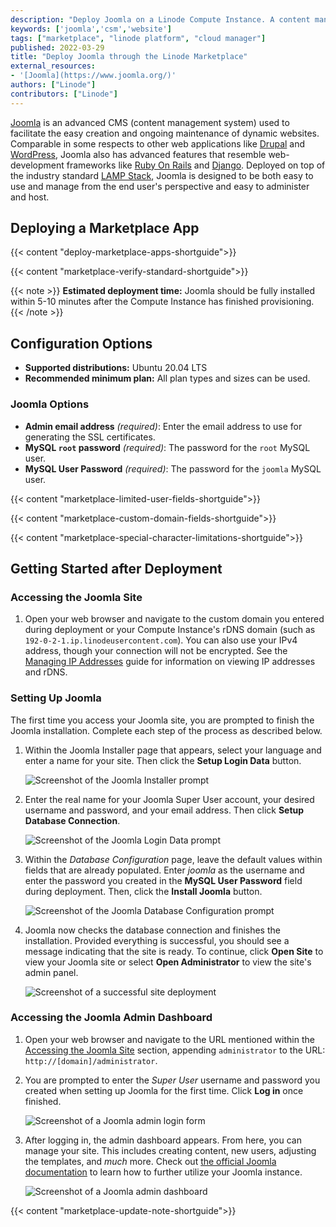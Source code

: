 ```yaml
---
description: "Deploy Joomla on a Linode Compute Instance. A content management system to ease administration overhead for your websites."
keywords: ['joomla','csm','website']
tags: ["marketplace", "linode platform", "cloud manager"]
published: 2022-03-29
title: "Deploy Joomla through the Linode Marketplace"
external_resources:
- '[Joomla](https://www.joomla.org/)'
authors: ["Linode"]
contributors: ["Linode"]
---
```


[Joomla](https://www.joomla.org/) is an advanced CMS (content management system) used to facilitate the easy creation and ongoing maintenance of dynamic websites. Comparable in some respects to other web applications like [Drupal](https://www.drupal.org/) and [WordPress](https://wordpress.org/), Joomla also has advanced features that resemble web-development frameworks like [Ruby On Rails](https://rubyonrails.org/) and [Django](https://www.djangoproject.com/). Deployed on top of the industry standard [LAMP Stack](/docs/web-servers/lamp/), Joomla is designed to be both easy to use and manage from the end user's perspective and easy to administer and host.

## Deploying a Marketplace App

{{< content "deploy-marketplace-apps-shortguide">}}

{{< content "marketplace-verify-standard-shortguide">}}

{{< note >}}
**Estimated deployment time:** Joomla should be fully installed within 5-10 minutes after the Compute Instance has finished provisioning.
{{< /note >}}

## Configuration Options

- **Supported distributions:** Ubuntu 20.04 LTS
- **Recommended minimum plan:** All plan types and sizes can be used.

### Joomla Options

- **Admin email address** *(required)*: Enter the email address to use for generating the SSL certificates.
- **MySQL `root` password** *(required)*: The password for the `root` MySQL user.
- **MySQL User Password** *(required)*: The password for the `joomla` MySQL user.

{{< content "marketplace-limited-user-fields-shortguide">}}

{{< content "marketplace-custom-domain-fields-shortguide">}}

{{< content "marketplace-special-character-limitations-shortguide">}}

## Getting Started after Deployment

### Accessing the Joomla Site

1.  Open your web browser and navigate to the custom domain you entered during deployment or your Compute Instance's rDNS domain (such as `192-0-2-1.ip.linodeusercontent.com`). You can also use your IPv4 address, though your connection will not be encrypted. See the [Managing IP Addresses](/docs/products/compute/compute-instances/guides/manage-ip-addresses/) guide for information on viewing IP addresses and rDNS.

### Setting Up Joomla

The first time you access your Joomla site, you are prompted to finish the Joomla installation. Complete each step of the process as described below.

1. Within the Joomla Installer page that appears, select your language and enter a name for your site. Then click the **Setup Login Data** button.

    ![Screenshot of the Joomla Installer prompt](joomla-installer-prompt.png)

1. Enter the real name for your Joomla Super User account, your desired username and password, and your email address. Then click **Setup Database Connection**.

    ![Screenshot of the Joomla Login Data prompt](joomla-login-data-prompt.png)

1. Within the *Database Configuration* page, leave the default values within fields that are already populated. Enter *joomla* as the username and enter the password you created in the **MySQL User Password** field during deployment. Then, click the **Install Joomla** button.

    ![Screenshot of the Joomla Database Configuration prompt](joomla-database-prompt.png)

1. Joomla now checks the database connection and finishes the installation. Provided everything is successful, you should see a message indicating that the site is ready. To continue, click **Open Site** to view your Joomla site or select **Open Administrator** to view the site's admin panel.

    ![Screenshot of a successful site deployment](joomla-install-finished.png)

### Accessing the Joomla Admin Dashboard

1. Open your web browser and navigate to the URL mentioned within the [Accessing the Joomla Site](#accessing-the-joomla-site) section, appending `administrator` to the URL: `http://[domain]/administrator`.

1. You are prompted to enter the *Super User* username and password you created when setting up Joomla for the first time. Click **Log in** once finished.

    ![Screenshot of a Joomla admin login form](joomla-admin-login.png)

1. After logging in, the admin dashboard appears. From here, you can manage your site. This includes creating content, new users, adjusting the templates, and *much* more. Check out [the official Joomla documentation](https://docs.joomla.org/Main_Page) to learn how to further utilize your Joomla instance.

    ![Screenshot of a Joomla admin dashboard](joomla-admin-panel.png)

{{< content "marketplace-update-note-shortguide">}}